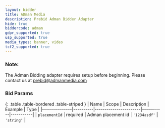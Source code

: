 ```yaml
---
layout: bidder
title: ADman Media
description: Prebid Adman Bidder Adapter
hide: true
biddercode: adman
gdpr_supported: true
usp_supported: true
media_types: banner, video
tcf2_supported: true
---
```


### Note:

The Adman Bidding adapter requires setup before beginning. Please contact us at prebid@admanmedia.com

### Bid Params

{: .table .table-bordered .table-striped }
| Name          | Scope    | Description           | Example   | Type      |
|---------------|----------|-----------------------|-----------|-----------|
| `placementId`      | required | Adman placement id         | `'1234asdf'`    | `'string'` |
